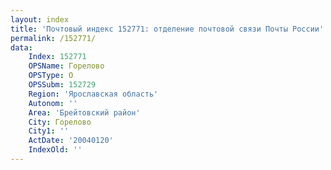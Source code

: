 ```yaml
---
layout: index
title: 'Почтовый индекс 152771: отделение почтовой связи Почты России'
permalink: /152771/
data:
    Index: 152771
    OPSName: Горелово
    OPSType: О
    OPSSubm: 152729
    Region: 'Ярославская область'
    Autonom: ''
    Area: 'Брейтовский район'
    City: Горелово
    City1: ''
    ActDate: '20040120'
    IndexOld: ''
---
```

